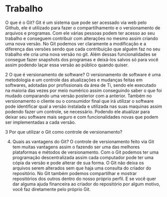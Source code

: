 # Trabalho
O que é o Git?
Git é um sistema que pode ser acessado via web pelo Github, ele é utilizado para fazer o compartilhamento e o versionamento de arquivos e programas. Com ele várias pessoas podem ter acesso ao seu trabalho e conseguem contribuir com alterações  no mesmo assim criando uma nova versão. No Git podemos ver claramente a modificação e a diferença das versões sendo que cada contribuição que alguém faz no seu trabalho ele cria uma nova versão no git. Além dessas funcionalidades se consegue fazer snapshots dos programas e deixá-los salvos só para você assim podendo laçar essa versão ao público quando quiser.

2 O que é versionamento de software?
O versionamento de software é uma metodologia e um controle das atualizações e mudanças feitas em softwares, adotadas por profissionais da área de Ti, sendo ele executado na maioria das vezes por meio numérico assim conseguindo saber o que foi mudado comparando uma versão posterior com a anterior. Também no versionamento o cliente ou o consumidor final que irá utilizar o software pode identificar qual a versão instalada e utilizada nas suas maquinas assim podendo fazer um controle, se necessário. Podendo ele atualizar para deixar seu software mais seguro e com funcionalidades novas que podem ser implementadas a cada versão.

3 Por que utilizar o Git como controle de versionamento?


4. Quais as vantagens do Git?
O controle de versionamento feito via Git tem muitas vantagens assim o fazendo ser uma das melhores plataformas e métodos de versionamento. Com o Git podemos ter uma programação descentralizada assim cada computador pode ter uma cópia da versão e pode alterar de sua forma. O Git não deixa os arquivos serem alterados sem que haja uma consulta do criador do repositório. No Git também podemos compartilhar e mostrar repositórios dos outros dentro do nosso próprio perfil. E se você quer dar alguma ajuda financeira ao criador do repositório por algum motivo, você faz diretamente pelo próprio Git.
